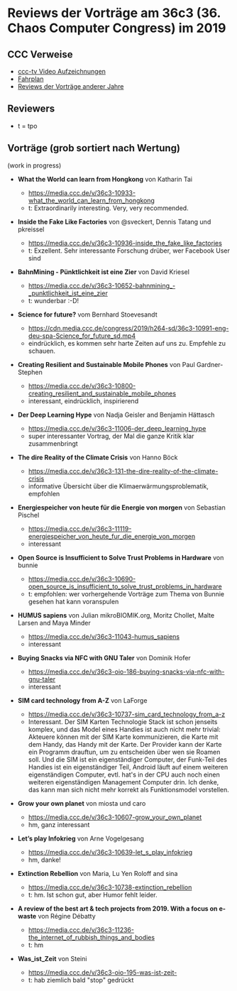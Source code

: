 # Reviews der Vorträge am 36c3 (36. Chaos Computer Congress) im 2019

CCC Verweise
------------
* [ccc-tv Video Aufzeichnungen](https://media.ccc.de/c/36c3)
* [Fahrplan](https://fahrplan.events.ccc.de/congress/2019/Fahrplan/)
* [Reviews der Vorträge anderer Jahre](https://github.com/tpo/C3_talks_annotations/blob/master/README.md)

Reviewers
---------

* t = tpo

Vorträge (grob sortiert nach Wertung)
-------------------------------------

(work in progress)

*   __What the World can learn from Hongkong__ von Katharin Tai
    * https://media.ccc.de/v/36c3-10933-what_the_world_can_learn_from_hongkong
    * t: Extraordinarily interesting. Very, very recommended.

*   __Inside the Fake Like Factories__ von @sveckert, Dennis Tatang und pkreissel
    * https://media.ccc.de/v/36c3-10936-inside_the_fake_like_factories
    * t: Exzellent. Sehr interessante Forschung drüber, wer Facebook User sind

*   __BahnMining - Pünktlichkeit ist eine Zier__ von David Kriesel
    * https://media.ccc.de/v/36c3-10652-bahnmining_-_punktlichkeit_ist_eine_zier
    * t: wunderbar :-D!

*   __Science for future?__ vom Bernhard Stoevesandt
    * https://cdn.media.ccc.de/congress/2019/h264-sd/36c3-10991-eng-deu-spa-Science_for_future_sd.mp4
    * eindrücklich, es kommen sehr harte Zeiten auf uns zu. Empfehle zu schauen.

*   __Creating Resilient and Sustainable Mobile Phones__ von Paul Gardner-Stephen
    * https://media.ccc.de/v/36c3-10800-creating_resilient_and_sustainable_mobile_phones
    * interessant, eindrücklich, inspirierend

*   __Der Deep Learning Hype__ von Nadja Geisler and Benjamin Hättasch
    * https://media.ccc.de/v/36c3-11006-der_deep_learning_hype
    * super interessanter Vortrag, der Mal die ganze Kritik klar zusammenbringt

*   __The dire Reality of the Climate Crisis__ von Hanno Böck
    * https://media.ccc.de/v/36c3-131-the-dire-reality-of-the-climate-crisis
    * informative Übersicht über die Klimaerwärmungsproblematik, empfohlen

*   __Energiespeicher von heute für die Energie von morgen__ von Sebastian Pischel
    * https://media.ccc.de/v/36c3-11119-energiespeicher_von_heute_fur_die_energie_von_morgen
    * interessant

*   __Open Source is Insufficient to Solve Trust Problems in Hardware__ von bunnie
    * https://media.ccc.de/v/36c3-10690-open_source_is_insufficient_to_solve_trust_problems_in_hardware
    * t: empfohlen: wer vorhergehende Vorträge zum Thema
         von Bunnie gesehen hat kann voranspulen

*   __HUMUS sapiens__ von Julian mikroBIOMIK.org, Moritz Chollet, Malte Larsen and Maya Minder
    * https://media.ccc.de/v/36c3-11043-humus_sapiens
    * interessant

*   __Buying Snacks via NFC with GNU Taler__ von Dominik Hofer
    * https://media.ccc.de/v/36c3-oio-186-buying-snacks-via-nfc-with-gnu-taler
    * interessant

*   __SIM card technology from A-Z__ von LaForge
    * https://media.ccc.de/v/36c3-10737-sim_card_technology_from_a-z
    * Interessant. Der SIM Karten Technologie Stack ist schon jenseits komplex, und das
      Model eines Handies ist auch nicht mehr trivial: Akteuere können mit der SIM
      Karte kommunizieren, die Karte mit dem Handy, das Handy mit der Karte. Der Provider
      kann der Karte ein Programm drauftun, um zu entscheiden über wen sie Roamen soll. Und die
      SIM ist ein eigenständiger Computer, der Funk-Teil des Handies ist ein eigenständiger
      Teil, Android läuft auf einem weiteren eigenständigen Computer, evtl. hat's in der CPU
      auch noch einen weiteren eigenständigen Management Computer drin. Ich denke, das
      kann man sich nicht mehr korrekt als Funktionsmodel vorstellen.

*   __Grow your own planet__ von miosta und caro
    * https://media.ccc.de/v/36c3-10607-grow_your_own_planet
    * hm, ganz interessant

*   __Let’s play Infokrieg__ von Arne Vogelgesang
    * https://media.ccc.de/v/36c3-10639-let_s_play_infokrieg
    * hm, danke!

*   __Extinction Rebellion__ von Maria, Lu Yen Roloff and sina
    * https://media.ccc.de/v/36c3-10738-extinction_rebellion
    * t: hm. Ist schon gut, aber Humor fehlt leider.

*   __A review of the best art & tech projects from 2019. With a focus on e-waste__ von Régine Débatty
    * https://media.ccc.de/v/36c3-11236-the_internet_of_rubbish_things_and_bodies
    * t: hm

*   __Was_ist_Zeit__ von Steini
    * https://media.ccc.de/v/36c3-oio-195-was-ist-zeit-
    * t: hab ziemlich bald "stop" gedrückt
